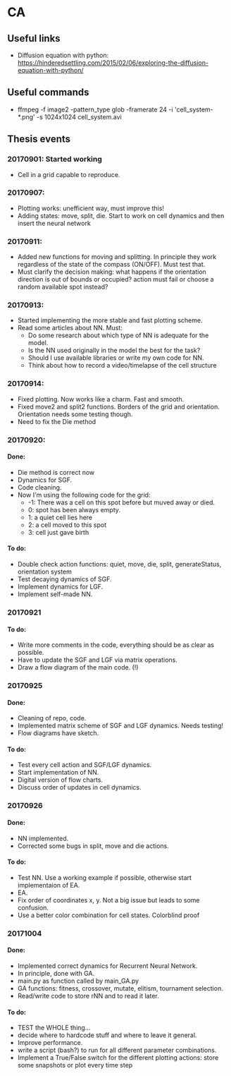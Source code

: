 

# CA

## Useful links
* Diffusion equation with python: https://hinderedsettling.com/2015/02/06/exploring-the-diffusion-equation-with-python/

## Useful commands
* ffmpeg -f image2 -pattern_type glob -framerate 24 -i 'cell_system-*.png' -s 1024x1024 cell_system.avi

## Thesis events
### 20170901: Started working 
* Cell in a grid capable to reproduce.

### 20170907:
* Plotting works: unefficient way, must improve this!
* Adding states: move, split, die. Start to work on cell dynamics and then insert the neural network

### 20170911:
* Added new functions for moving and splitting. In principle they work regardless of the state of the compass (ON/OFF). Must test that.
* Must clarify the decision making: what happens if the orientation direction is out of bounds or occupied? action must fail or choose a random available spot instead?

### 20170913:
* Started implementing the more stable and fast plotting scheme.
* Read some articles about NN. Must:
	* Do some research about which type of NN is adequate for the model.
	* Is the NN used originally in the model the best for the task?
	* Should I use available libraries or write my own code for NN.
	* Think about how to record a video/timelapse of the cell structure

### 20170914:
* Fixed plotting. Now works like a charm. Fast and smooth.
* Fixed move2 and split2 functions. Borders of the grid and orientation. Orientation needs some testing though.
* Need to fix the Die method

### 20170920:
#### Done:
* Die method is correct now
* Dynamics for SGF.
* Code cleaning.
* Now I'm using the following code for the grid:
	* -1: There was a cell on this spot before but muved away or died.
	* 0: spot has been always empty.
	* 1: a quiet cell lies here
	* 2: a cell moved to this spot
	* 3: cell just gave birth
#### To do:
* Double check action functions: quiet, move, die, split, generateStatus, orientation system
* Test decaying dynamics of SGF.
* Implement dynamics for LGF.
* Implement self-made NN.

### 20170921
#### To do:
* Write more comments in the code, everything should be as clear as possible.
* Have to update the SGF and LGF via matrix operations.
* Draw a flow diagram of the main code. (!)

### 20170925
#### Done:
* Cleaning of repo, code.
* Implemented matrix scheme of SGF and LGF dynamics. Needs testing!
* Flow diagrams have sketch.

#### To do:
* Test every cell action and SGF/LGF dynamics.
* Start implementation of NN.
* Digital version of flow charts.
* Discuss order of updates in cell dynamics.

### 20170926
#### Done:
* NN implemented. 
* Corrected some bugs in split, move and die actions.

#### To do:
* Test NN. Use a working example if possible, otherwise start implementaion of EA.
* EA.
* Fix order of coordinates x, y. Not a big issue but leads to some confusion.
* Use a better color combination for cell states. Colorblind proof

### 20171004
#### Done:
* Implemented correct dynamics for Recurrent Neural Network.
* In principle, done with GA.
* main.py as function called by main_GA.py
* GA functions: fitness, crossover, mutate, elitism, tournament selection.
* Read/write code to store rNN and to read it later.

#### To do:
* TEST the WHOLE thing...
* decide where to hardcode stuff and where to leave it general.
* Improve performance.
* write a script (bash?) to run for all different parameter combinations.
* Implement a True/False switch for the different plotting actions: store some snapshots or plot every time step

